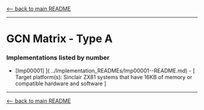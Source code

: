 [<-- back to main README]( ../README.md)

---

# GCN Matrix - Type A


### Implementations listed by number

- [Imp00001] ]( ../Implementation_READMEs/Imp00001--README.md) - [ Target platform(s): Sinclair ZX81 systems that have 16KB of memory or compatible hardware and software ]

---

[<-- back to main README]( ../README.md)

